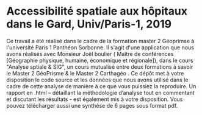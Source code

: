 # Accessibilité spatiale aux hôpitaux dans le Gard, Univ/Paris-1, 2019
Ce travail a été réalisé dans le cadre de la formation master 2 Géoprimse  à l'université Paris 1 Panthéon Sorbonne. Il s'agit d'une application que nous avons réalisés avec Monsieur Joël boulier ( Maître de conférences [Géographie physique, humaine, économique et régionale]), dans le cours "Analyse sptiale & SIG", un cours mutualisé entre deux formations à savoir le Master 2 GéoPrisme & le Master 2 Carthagéo .  Ce dépôt met à votre disposition le code source et les données que nous avons utilisé dans le cadre de cette analyse de manière à ce que vous puissiez la reproduire. Un rapport en .html – détaillant la méthodologie d’analyse tout en commentant et discutant les résultats - est également mis à votre disposition. Vous pouvez télécharger aussi une synthèse de 6 pages sous format pdf.
